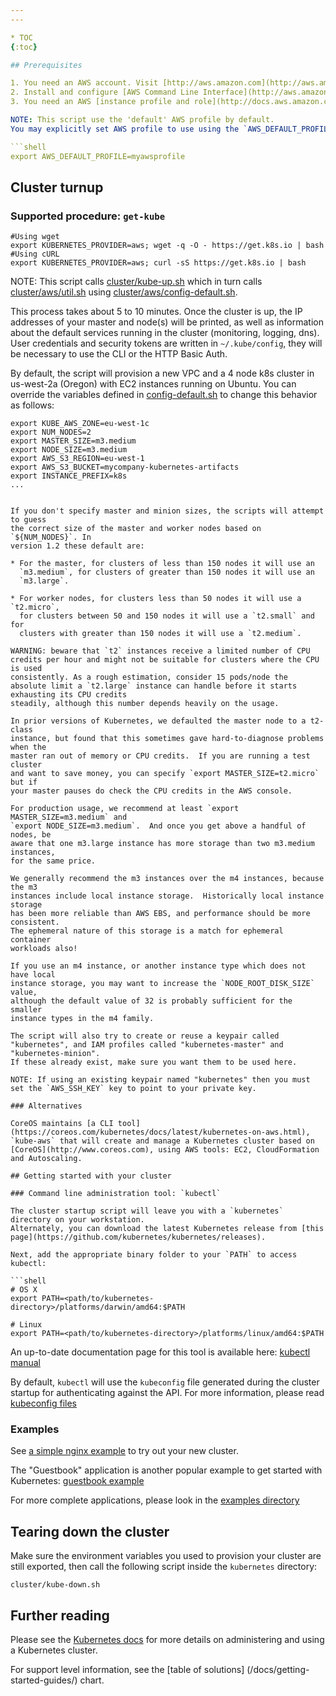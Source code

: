 ```yaml
---
---

* TOC
{:toc}

## Prerequisites

1. You need an AWS account. Visit [http://aws.amazon.com](http://aws.amazon.com) to get started
2. Install and configure [AWS Command Line Interface](http://aws.amazon.com/cli)
3. You need an AWS [instance profile and role](http://docs.aws.amazon.com/IAM/latest/UserGuide/instance-profiles.html) with EC2 full access.

NOTE: This script use the 'default' AWS profile by default.
You may explicitly set AWS profile to use using the `AWS_DEFAULT_PROFILE` environment variable:

```shell
export AWS_DEFAULT_PROFILE=myawsprofile
```

## Cluster turnup

### Supported procedure: `get-kube`

```shell
#Using wget
export KUBERNETES_PROVIDER=aws; wget -q -O - https://get.k8s.io | bash
#Using cURL
export KUBERNETES_PROVIDER=aws; curl -sS https://get.k8s.io | bash
```

NOTE: This script calls [cluster/kube-up.sh](http://releases.k8s.io/{{page.githubbranch}}/cluster/kube-up.sh)
which in turn calls [cluster/aws/util.sh](http://releases.k8s.io/{{page.githubbranch}}/cluster/aws/util.sh)
using [cluster/aws/config-default.sh](http://releases.k8s.io/{{page.githubbranch}}/cluster/aws/config-default.sh).

This process takes about 5 to 10 minutes. Once the cluster is up, the IP addresses of your master and node(s) will be printed,
as well as information about the default services running in the cluster (monitoring, logging, dns). User credentials and security
tokens are written in `~/.kube/config`, they will be necessary to use the CLI or the HTTP Basic Auth.

By default, the script will provision a new VPC and a 4 node k8s cluster in us-west-2a (Oregon) with EC2 instances running on Ubuntu.
You can override the variables defined in [config-default.sh](http://releases.k8s.io/{{page.githubbranch}}/cluster/aws/config-default.sh) to change this behavior as follows:

```shell
export KUBE_AWS_ZONE=eu-west-1c
export NUM_NODES=2
export MASTER_SIZE=m3.medium
export NODE_SIZE=m3.medium
export AWS_S3_REGION=eu-west-1
export AWS_S3_BUCKET=mycompany-kubernetes-artifacts
export INSTANCE_PREFIX=k8s
...
```

```

If you don't specify master and minion sizes, the scripts will attempt to guess
the correct size of the master and worker nodes based on `${NUM_NODES}`. In
version 1.2 these default are:

* For the master, for clusters of less than 150 nodes it will use an
  `m3.medium`, for clusters of greater than 150 nodes it will use an
  `m3.large`.

* For worker nodes, for clusters less than 50 nodes it will use a `t2.micro`,
  for clusters between 50 and 150 nodes it will use a `t2.small` and for
  clusters with greater than 150 nodes it will use a `t2.medium`.

WARNING: beware that `t2` instances receive a limited number of CPU credits per hour and might not be suitable for clusters where the CPU is used
consistently. As a rough estimation, consider 15 pods/node the absolute limit a `t2.large` instance can handle before it starts exhausting its CPU credits
steadily, although this number depends heavily on the usage.

In prior versions of Kubernetes, we defaulted the master node to a t2-class
instance, but found that this sometimes gave hard-to-diagnose problems when the
master ran out of memory or CPU credits.  If you are running a test cluster
and want to save money, you can specify `export MASTER_SIZE=t2.micro` but if
your master pauses do check the CPU credits in the AWS console.

For production usage, we recommend at least `export MASTER_SIZE=m3.medium` and
`export NODE_SIZE=m3.medium`.  And once you get above a handful of nodes, be
aware that one m3.large instance has more storage than two m3.medium instances,
for the same price.

We generally recommend the m3 instances over the m4 instances, because the m3
instances include local instance storage.  Historically local instance storage
has been more reliable than AWS EBS, and performance should be more consistent.
The ephemeral nature of this storage is a match for ephemeral container
workloads also!

If you use an m4 instance, or another instance type which does not have local
instance storage, you may want to increase the `NODE_ROOT_DISK_SIZE` value,
although the default value of 32 is probably sufficient for the smaller
instance types in the m4 family.

The script will also try to create or reuse a keypair called "kubernetes", and IAM profiles called "kubernetes-master" and "kubernetes-minion".
If these already exist, make sure you want them to be used here.

NOTE: If using an existing keypair named "kubernetes" then you must set the `AWS_SSH_KEY` key to point to your private key.

### Alternatives

CoreOS maintains [a CLI tool](https://coreos.com/kubernetes/docs/latest/kubernetes-on-aws.html), `kube-aws` that will create and manage a Kubernetes cluster based on [CoreOS](http://www.coreos.com), using AWS tools: EC2, CloudFormation and Autoscaling.

## Getting started with your cluster

### Command line administration tool: `kubectl`

The cluster startup script will leave you with a `kubernetes` directory on your workstation.
Alternately, you can download the latest Kubernetes release from [this page](https://github.com/kubernetes/kubernetes/releases).

Next, add the appropriate binary folder to your `PATH` to access kubectl:

```shell
# OS X
export PATH=<path/to/kubernetes-directory>/platforms/darwin/amd64:$PATH

# Linux
export PATH=<path/to/kubernetes-directory>/platforms/linux/amd64:$PATH
```

An up-to-date documentation page for this tool is available here: [kubectl manual](/docs/user-guide/kubectl/kubectl)

By default, `kubectl` will use the `kubeconfig` file generated during the cluster startup for authenticating against the API.
For more information, please read [kubeconfig files](/docs/user-guide/kubeconfig-file)

### Examples

See [a simple nginx example](/docs/user-guide/simple-nginx) to try out your new cluster.

The "Guestbook" application is another popular example to get started with Kubernetes: [guestbook example](https://github.com/kubernetes/kubernetes/tree/{{page.githubbranch}}/examples/guestbook/)

For more complete applications, please look in the [examples directory](https://github.com/kubernetes/kubernetes/tree/{{page.githubbranch}}/examples/)

## Tearing down the cluster

Make sure the environment variables you used to provision your cluster are still exported, then call the following script inside the
`kubernetes` directory:

```shell
cluster/kube-down.sh
```

## Further reading

Please see the [Kubernetes docs](/docs/) for more details on administering
and using a Kubernetes cluster.

For support level information, see the [table of solutions] (/docs/getting-started-guides/) chart.
